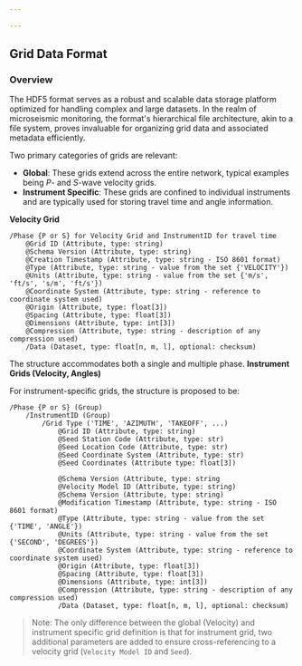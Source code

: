 ```yaml
---

---
```


## Grid Data Format

### Overview

The HDF5 format serves as a robust and scalable data storage platform optimized for handling complex and large datasets. In the realm of microseismic monitoring, the format's hierarchical file architecture, akin to a file system, proves invaluable for organizing grid data and associated metadata efficiently.

Two primary categories of grids are relevant:
- **Global**: These grids extend across the entire network, typical examples being *P*- and *S*-wave velocity grids.
- **Instrument Specific**: These grids are confined to individual instruments and are typically used for storing travel time and angle information.

**Velocity Grid**
```	
/Phase {P or S} for Velocity Grid and InstrumentID for travel time 
    @Grid ID (Attribute, type: string)
    @Schema Version (Attribute, type: string)
    @Creation Timestamp (Attribute, type: string - ISO 8601 format)
    @Type (Attribute, type: string - value from the set {'VELOCITY'})
    @Units (Attribute, type: string - value from the set {'m/s', 'ft/s', 's/m', 'ft/s'})
    @Coordinate System (Attribute, type: string - reference to coordinate system used)
    @Origin (Attribute, type: float[3])
    @Spacing (Attribute, type: float[3])
    @Dimensions (Attribute, type: int[3])
    @Compression (Attribute, type: string - description of any compression used)
    /Data (Dataset, type: float[n, m, l], optional: checksum)
```

The structure accommodates both a single and multiple phase.
**Instrument Grids (Velocity, Angles)**

For instrument-specific grids, the structure is proposed to be:

```
/Phase {P or S} (Group)
	/InstrumentID (Group)
		/Grid Type ('TIME', 'AZIMUTH', 'TAKEOFF', ...) 
		    @Grid ID (Attribute, type: string)
		    @Seed Station Code (Attribute, type: str)
		    @Seed Location Code (Attribute, type: str)
		    @Seed Coordinate System (Attribute, type: str)
		    @Seed Coordinates (Attribute type: float[3])
		    
		    @Schema Version (Attribute, type: string
		    @Velocity Model ID (Attribute, type: string)
		    @Schema Version (Attribute, type: string)
		    @Modification Timestamp (Attribute, type: string - ISO 8601 format)
		    @Type (Attribute, type: string - value from the set {'TIME', 'ANGLE'})
		    @Units (Attribute, type: string - value from the set {'SECOND', 'DEGREES'})
		    @Coordinate System (Attribute, type: string - reference to coordinate system used)
		    @Origin (Attribute, type: float[3])
		    @Spacing (Attribute, type: float[3])
		    @Dimensions (Attribute, type: int[3])
		    @Compression (Attribute, type: string - description of any compression used)
		    /Data (Dataset, type: float[n, m, l], optional: checksum)
```

> Note: The only difference between the global (Velocity) and instrument specific grid definition is that for instrument grid, two additional parameters are added to ensure cross-referencing to a velocity grid (`Velocity Model ID` and `Seed`).  

<!--stackedit_data:
eyJoaXN0b3J5IjpbMTg5ODYzOTkxMSwtMjAwNzA3MTc5LDExMj
Q0NzgzMiwyMTg3NTM5NTQsMTk1MDQ2Njc3NCwtMTMzNjg5OTA0
MSwtMjA3MzAwMDM1MSwtMjEwMDUzNjEwMSwtMTg1NDg4MDUyOS
w3NzM1NDU1NDksLTIwMjY3MjAwMjcsMjA4NDE3Mzk4MywtMjUw
OTQwMjY0LDE4MDEzNTQ0ODQsMTM2Njk5MDU4NCwyMDk1MDk5ND
UwLC0xMTI2NzIxNDY1LDk1NjQwOTc0LDIxMjQyMjM1NjMsLTE0
OTY4MzA5MDVdfQ==
-->